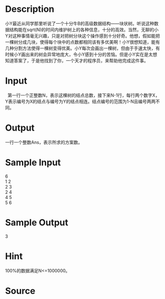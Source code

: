 
# Description

<div class="content"><p>小Y最近从同学那里听说了一个十分牛B的高级数据结构——块状树。听说这种数据结构能在sqrt(N)的时间内维护树上的各种信息，十分的高效。当然，无聊的小Y对这种事情毫无兴趣，只是对把树分块这个操作感到十分好奇。他想，假如能把一棵树分成几块，使得每个块中的点数都相同该有多优美啊！小Y很想知道，能有几种分割方法使得一棵树变得优美。小Y每次会画出一棵树，但由于手速太快，有时候小Y画出来的树会异常地庞大，令小Y感到十分的苦恼。但是小Y实在是太想知道答案了，于是他找到了你，一个天才的程序员，来帮助他完成这件事。</p></div>

# Input

<div class="content"><p>  第一行一个正整数N，表示这棵树的结点总数，接下来N-1行，每行两个数字X，Y表示编号为X的结点与编号为Y的结点相连。结点编号的范围为1-N且编号两两不同。</p></div>

# Output

<div class="content"><p>一行一个整数Ans，表示所求的方案数。</p></div>

# Sample Input

<div class="content"><span class="sampledata">6<br/>
1 2<br/>
2 3<br/>
2 4<br/>
4 5<br/>
5 6</span></div>

# Sample Output

<div class="content"><span class="sampledata">3</span></div>

# Hint

<div class="content"><p></p><p>100%的数据满足N&lt;=1000000。</p><p></p></div>

# Source

<div class="content"><p><a href="problemset.php?search="></a></p></div>

